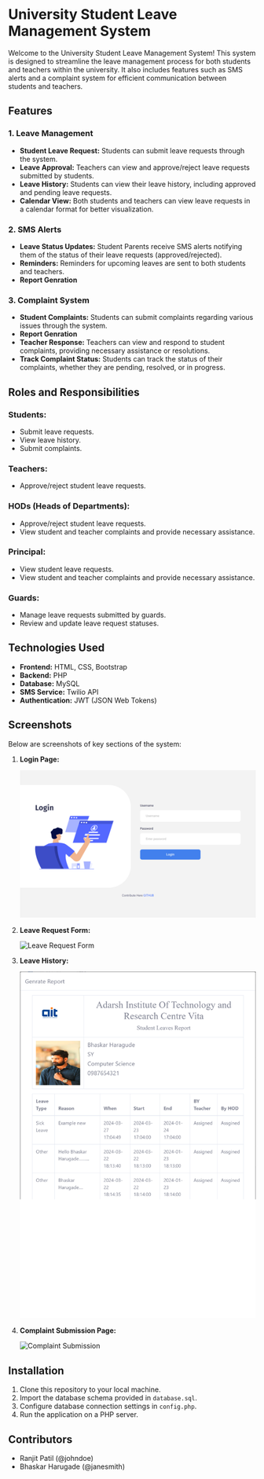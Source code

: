 # University Student Leave Management System

Welcome to the University Student Leave Management System! This system is designed to streamline the leave management process for both students and teachers within the university. It also includes features such as SMS alerts and a complaint system for efficient communication between students and teachers.

## Features

### 1. Leave Management
   - **Student Leave Request:** Students can submit leave requests through the system.
   - **Leave Approval:** Teachers can view and approve/reject leave requests submitted by students.
   - **Leave History:** Students can view their leave history, including approved and pending leave requests.
   - **Calendar View:** Both students and teachers can view leave requests in a calendar format for better visualization.

### 2. SMS Alerts
   - **Leave Status Updates:** Student Parents receive SMS alerts notifying them of the status of their leave requests (approved/rejected).
   - **Reminders:** Reminders for upcoming leaves are sent to both students and teachers.
   - **Report Genration**


### 3. Complaint System
   - **Student Complaints:** Students can submit complaints regarding various issues through the system.
   - **Report Genration**
   - **Teacher Response:** Teachers can view and respond to student complaints, providing necessary assistance or resolutions.
   - **Track Complaint Status:** Students can track the status of their complaints, whether they are pending, resolved, or in progress.

## Roles and Responsibilities

### Students:
- Submit leave requests.
- View leave history.
- Submit complaints.

### Teachers:
- Approve/reject student leave requests.

### HODs (Heads of Departments):
- Approve/reject student leave requests.
- View student and teacher complaints and provide necessary assistance.

### Principal:
- View student leave requests.
- View student and teacher complaints and provide necessary assistance.

### Guards:
- Manage leave requests submitted by guards.
- Review and update leave request statuses.

## Technologies Used

- **Frontend:** HTML, CSS, Bootstrap
- **Backend:** PHP
- **Database:** MySQL
- **SMS Service:** Twilio API
- **Authentication:** JWT (JSON Web Tokens)

## Screenshots

Below are screenshots of key sections of the system:

1. **Login Page:**

   ![Login Page](screenshots/login.png)

2. **Leave Request Form:**

   ![Leave Request Form](screenshots/leave_request.png)

3. **Leave History:**

   ![Leave History](screenshots/leave_history.png)

4. **Complaint Submission Page:**

   ![Complaint Submission](screenshots/complaint_submission.png)


## Installation

1. Clone this repository to your local machine.
2. Import the database schema provided in `database.sql`.
3. Configure database connection settings in `config.php`.
5. Run the application on a PHP server.

## Contributors

- Ranjit Patil (@johndoe)
- Bhaskar Harugade (@janesmith)
